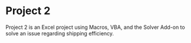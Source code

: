 # Project 2
Project 2 is an Excel project using Macros, VBA, and the Solver Add-on to solve an issue regarding shipping efficiency.

